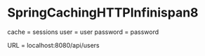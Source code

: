 # SpringCachingHTTPInfinispan8

cache = sessions
user = user
password = password

URL = localhost:8080/api/users
